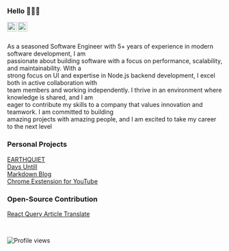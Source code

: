 
<!-- **garbalau-github/garbalau-github** is a ✨ _special_ ✨ repository because its `README.md` (this file) appears on your GitHub profile. -->


### Hello 🧘🏻‍♂️

<a target="_blank" href="https://twitter.com/garbalau_n">
  <img align="left" alt="Twitter" width="22px" src="https://cdn.jsdelivr.net/npm/simple-icons@v3/icons/twitter.svg" />
</a>
<a target="_blank" href="https://www.linkedin.com/in/garbalau-in/">
  <img align="left" alt="Resume" width="22px" src="https://cdn.jsdelivr.net/npm/simple-icons@v3/icons/linkedin.svg" />
</a>

<br />
<br />

As a seasoned Software Engineer with 5+ years of experience in modern software development, I am <br>
passionate about building software with a focus on performance, scalability, and maintainability. With a <br>
strong focus on UI and expertise in Node.js backend development, I excel both in active collaboration with <br>
team members and working independently. I thrive in an environment where knowledge is shared, and I am <br>
eager to contribute my skills to a company that values innovation and teamwork. I am committed to building <br>
amazing projects with amazing people, and I am excited to take my career to the next level


### Personal Projects

[EARTHQUIET](https://www.earthquiet.com/) <br>
[Days Untill](https://garbalau-github.github.io/days-until.github.io/) <br>
[Markdown Blog](https://garbalau-blog.vercel.app/blog) <br>
[Chrome Exstension for YouTube](https://github.com/garbalau-github/youtube-bookmarks) <br>


### Open-Source Contribution

[React Query Article Translate](https://github.com/TkDodo/blog/pull/183)

<br />

![Profile views](https://komarev.com/ghpvc/?username=garbalau-github&color=green)

